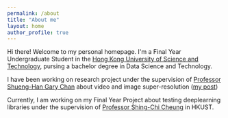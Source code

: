 ```yaml
---
permalink: /about
title: "About me"
layout: home
author_profile: true 
---
```


Hi there! Welcome to my personal homepage. I'm a Final Year Undergraduate Student in the [Hong Kong University of Science and Technology](https://hkust.edu.hk/), pursing a bachelor degree in Data Science and Technology.

I have been working on research project under the supervision of [Professor Shueng-Han Gary Chan](https://www.cse.ust.hk/~gchan/) about video and image super-resolution ([my post]())

Currently, I am working on my Final Year Project about testing deeplearning libraries under the supervision of [Professor Shing-Chi Cheung](https://www.cse.ust.hk/~scc/) in HKUST.

